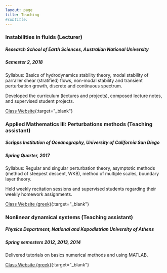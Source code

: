 ```yaml
---
layout: page
title: Teaching
#subtitle:
---
```


### Instabilities in fluids (Lecturer)
##### Research School of Earth Sciences, Australian National University
##### Semester 2, 2018

Syllabus: Basics of hydrodynamics stability theory, modal stability of parraller shear (stratified) flows, non-modal stability and transient perturbation growth, discrete and continuous spectrum.

Developed the curriculum (lectures and projects), composed lecture notes, and supervised student projects.

[Class Website][instabilities-anu]{:target="_blank"}

### Applied Mathematics III: Perturbations methods (Teaching assistant)
##### Scripps Institution of Oceanography, University of California San Diego
##### Spring Quarter, 2017

Syllabus: Regular and singular perturbation theory, asymptotic methods (method of steepest descent, WKB), method of multiple scales, boundary layer theory.

Held weekly recitation sessions and supervised students regarding their weekly homework assignments.

[Class Website (greek)][nonlin-nkua]{:target="_blank"}


### Nonlinear dynamical systems (Teaching assistant)
##### Physics Department, National and Kapodistrian University of Athens
##### Spring semesters 2012, 2013, 2014

Delivered tutorials on basics numerical methods and using MATLAB.

[Class Website (greek)][nonlin-nkua]{:target="_blank"}


[instabilities-anu]: https://github.com/navidcy/Instabilities-in-Fluids
[appliedmath3-sio]: http://pordlabs.ucsd.edu/wryoung/SIO203C_Old.html
[nonlin-nkua]: http://users.uoa.gr/~pjioannou/nonlin/
